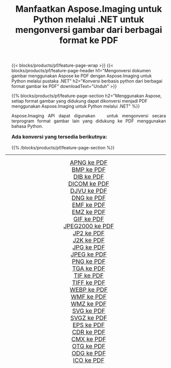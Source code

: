 ﻿---
title: Manfaatkan Aspose.Imaging untuk Python melalui .NET untuk mengonversi gambar dari berbagai format ke PDF 
weight: 3920
url: /id/python-net/conversion/to/pdf/ 
lang: id
langdirlevel: 2
locales: zh-hans,ja,it,ru,de,es,fr,nl,id,lt,pl,pt,vi,tr,ko,zh-hant,ar,hi,th,sv,cs,uk,he
description: Anda dapat menggunakan Aspose.Imaging untuk Python melalui pustaka .NET untuk mengonversi dari berbagai format ke PDF
---

{{< blocks/products/pf/feature-page-wrap >}}
{{< blocks/products/pf/feature-page-header h1="Mengonversi dokumen gambar menggunakan Aspose ke PDF dengan Aspose.Imaging untuk Python melalui pustaka .NET" h2="Konversi berbasis python dari berbagai format gambar ke PDF" downloadText="Unduh" >}}


{{% blocks/products/pf/feature-page-section  h2="Menggunakan Aspose, setiap format gambar yang didukung dapat dikonversi menjadi PDF menggunakan Aspose.Imaging untuk Python melalui .NET" %}}
<p align=justify>Aspose.Imaging API dapat digunakan   untuk mengonversi secara terprogram format gambar lain yang didukung ke PDF menggunakan bahasa Python.</p>
<h3 style="margin-top:16px;">
Ada konversi yang tersedia berikutnya:
</h3>
{{% /blocks/products/pf/feature-page-section %}}
<div class="container-fluid productfamilypage bg-gray">
    <div class="convertypes bg-gray agp-content section">
        <div class="container">
		<hr style="margin-left:-20px;"/>
		<div class="row other-converters" style="gap: 10px;font-size: 19px;text-align:center;">
		    <div class='col-md-3 other-converter remove-lp remove-rp'><a href="/imaging/id/python-net/conversion/apng-to-pdf/" style="padding:15px;">APNG ke PDF</a></div>
<div class='col-md-3 other-converter remove-lp remove-rp'><a href="/imaging/id/python-net/conversion/bmp-to-pdf/" style="padding:15px;">BMP ke PDF</a></div>
<div class='col-md-3 other-converter remove-lp remove-rp'><a href="/imaging/id/python-net/conversion/dib-to-pdf/" style="padding:15px;">DIB ke PDF</a></div>
<div class='col-md-3 other-converter remove-lp remove-rp'><a href="/imaging/id/python-net/conversion/dicom-to-pdf/" style="padding:15px;">DICOM ke PDF</a></div>
<div class='col-md-3 other-converter remove-lp remove-rp'><a href="/imaging/id/python-net/conversion/djvu-to-pdf/" style="padding:15px;">DJVU ke PDF</a></div>
<div class='col-md-3 other-converter remove-lp remove-rp'><a href="/imaging/id/python-net/conversion/dng-to-pdf/" style="padding:15px;">DNG ke PDF</a></div>
<div class='col-md-3 other-converter remove-lp remove-rp'><a href="/imaging/id/python-net/conversion/emf-to-pdf/" style="padding:15px;">EMF ke PDF</a></div>
<div class='col-md-3 other-converter remove-lp remove-rp'><a href="/imaging/id/python-net/conversion/emz-to-pdf/" style="padding:15px;">EMZ ke PDF</a></div>
<div class='col-md-3 other-converter remove-lp remove-rp'><a href="/imaging/id/python-net/conversion/gif-to-pdf/" style="padding:15px;">GIF ke PDF</a></div>
<div class='col-md-3 other-converter remove-lp remove-rp'><a href="/imaging/id/python-net/conversion/jpeg2000-to-pdf/" style="padding:15px;">JPEG2000 ke PDF</a></div>
<div class='col-md-3 other-converter remove-lp remove-rp'><a href="/imaging/id/python-net/conversion/jp2-to-pdf/" style="padding:15px;">JP2 ke PDF</a></div>
<div class='col-md-3 other-converter remove-lp remove-rp'><a href="/imaging/id/python-net/conversion/j2k-to-pdf/" style="padding:15px;">J2K ke PDF</a></div>
<div class='col-md-3 other-converter remove-lp remove-rp'><a href="/imaging/id/python-net/conversion/jpg-to-pdf/" style="padding:15px;">JPG ke PDF</a></div>
<div class='col-md-3 other-converter remove-lp remove-rp'><a href="/imaging/id/python-net/conversion/jpeg-to-pdf/" style="padding:15px;">JPEG ke PDF</a></div>
<div class='col-md-3 other-converter remove-lp remove-rp'><a href="/imaging/id/python-net/conversion/png-to-pdf/" style="padding:15px;">PNG ke PDF</a></div>
<div class='col-md-3 other-converter remove-lp remove-rp'><a href="/imaging/id/python-net/conversion/tga-to-pdf/" style="padding:15px;">TGA ke PDF</a></div>
<div class='col-md-3 other-converter remove-lp remove-rp'><a href="/imaging/id/python-net/conversion/tif-to-pdf/" style="padding:15px;">TIF ke PDF</a></div>
<div class='col-md-3 other-converter remove-lp remove-rp'><a href="/imaging/id/python-net/conversion/tiff-to-pdf/" style="padding:15px;">TIFF ke PDF</a></div>
<div class='col-md-3 other-converter remove-lp remove-rp'><a href="/imaging/id/python-net/conversion/webp-to-pdf/" style="padding:15px;">WEBP ke PDF</a></div>
<div class='col-md-3 other-converter remove-lp remove-rp'><a href="/imaging/id/python-net/conversion/wmf-to-pdf/" style="padding:15px;">WMF ke PDF</a></div>
<div class='col-md-3 other-converter remove-lp remove-rp'><a href="/imaging/id/python-net/conversion/wmz-to-pdf/" style="padding:15px;">WMZ ke PDF</a></div>
<div class='col-md-3 other-converter remove-lp remove-rp'><a href="/imaging/id/python-net/conversion/svg-to-pdf/" style="padding:15px;">SVG ke PDF</a></div>
<div class='col-md-3 other-converter remove-lp remove-rp'><a href="/imaging/id/python-net/conversion/svgz-to-pdf/" style="padding:15px;">SVGZ ke PDF</a></div>
<div class='col-md-3 other-converter remove-lp remove-rp'><a href="/imaging/id/python-net/conversion/eps-to-pdf/" style="padding:15px;">EPS ke PDF</a></div>
<div class='col-md-3 other-converter remove-lp remove-rp'><a href="/imaging/id/python-net/conversion/cdr-to-pdf/" style="padding:15px;">CDR ke PDF</a></div>
<div class='col-md-3 other-converter remove-lp remove-rp'><a href="/imaging/id/python-net/conversion/cmx-to-pdf/" style="padding:15px;">CMX ke PDF</a></div>
<div class='col-md-3 other-converter remove-lp remove-rp'><a href="/imaging/id/python-net/conversion/otg-to-pdf/" style="padding:15px;">OTG ke PDF</a></div>
<div class='col-md-3 other-converter remove-lp remove-rp'><a href="/imaging/id/python-net/conversion/odg-to-pdf/" style="padding:15px;">ODG ke PDF</a></div>
<div class='col-md-3 other-converter remove-lp remove-rp'><a href="/imaging/id/python-net/conversion/ico-to-pdf/" style="padding:15px;">ICO ke PDF</a></div>
                </div>
        </div>
    </div>
</div>
<br/>

